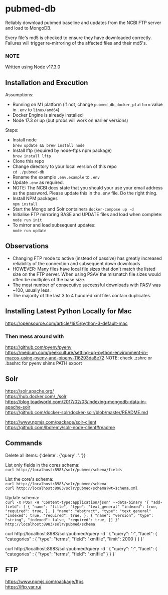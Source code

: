 # pubmed-db

Reliably download pubmed baseline and updates from the NCBI FTP server and load to MongoDB.

Every file's md5 is checked to ensure they have downloaded correctly. Failures will trigger re-mirroring of the affected files and their md5's.

### NOTE
Written using Node v17.3.0

## Installation and Execution 

Assumptions:
- Running on M1 platform (if not, change `pubmed_db_docker_platform` value in `.env` to `linux/amd64`)
- Docker Engine is already installed
- Node 17.3 or up (but probs will work on earlier versions)

Steps:
- Install node   
`brew update && brew install node`
- Install lftp (required by node-ftps npm package)   
`brew install lftp`
- Clone this repo
- Change directory to your local version of this repo   
`cd ./pubmed-db`
- Rename the example `.env.example` to `.env`
- Update `.env` as required. 
- NOTE: The NCBI docs state that you should your use your email address as the password. Please update this in the .env file. Do the right thing.
- Install NPM packages   
`npm install`
- Start the Mongo and Solr containers
`docker-compose up -d`
- Initialise FTP mirroring BASE and UPDATE files and load when complete:   
`node run init` 
- To mirror and load subsequent updates:   
`node run update` 

## Observations
- Changing FTP mode to active (instead of passive) has greatly increased reliability of the connection and subsequent down downloads
- HOWEVER: Many files have local file sizes that don't match the listed size on the FTP server. When using PSAV the mismatch file sizes would often be multiples of the base size.
- The most number of consecutive successful downloads with PASV was ~100, usually less.
- The majority of the last 3 to 4 hundred xml files contain duplicates.

## Installing Latest Python Locally for Mac

https://opensource.com/article/19/5/python-3-default-mac

### Then mess around with
https://github.com/pyenv/pyenv  
https://medium.com/geekculture/setting-up-python-environment-in-macos-using-pyenv-and-pipenv-116293da8e72
NOTE: check .zshrc or .bashrc for pyenv shims PATH export 

## Solr
https://solr.apache.org/   
https://hub.docker.com/_/solr   
https://blog.toadworld.com/2017/02/03/indexing-mongodb-data-in-apache-solr   
https://github.com/docker-solr/docker-solr/blob/master/README.md   

https://www.npmjs.com/package/solr-client   
https://github.com/lbdremy/solr-node-client#readme     

## Commands
Delete all items:
{'delete': {'query': '*:*'}}

List only fields in the cores schema:   
`curl http://localhost:8983/solr/pubmed/schema/fields`

List the core's schema:   
`curl http://localhost:8983/solr/pubmed/schema`   
`curl http://localhost:8983/solr/pubmed/schema?wt=schema.xml`   

Update schema:   
`curl -X POST -H 'Content-type:application/json' --data-binary '{
  "add-field": [
  {
	"name": "title",
	"type": "text_general"
	"indexed": true,
	"required": true,
  },
  {
	"name": "abstract",
	"type": "text_general"
	"indexed": true,
	"required": true,
  },
  {
	"name": "version",
	"type": "string",
	"indexed": false,
	"required": true,
  }]
}' http://localhost:8983/solr/pubmed/schema`

curl http://localhost:8983/solr/pubmed/query -d '
{
  "query": "*:*",
  "facet": {
	"categories" : {
	  "type": "terms",
	  "field": "xmlfile",
	  "limit": 2000
	}
  }
}'


curl http://localhost:8983/solr/pubmed/query -d '
{
  "query": "*:*",
  "facet": {
	"categories" : {
	  "type": "terms",
	  "field": "xmlfile"
	}
  }
}'
## FTP
https://www.npmjs.com/package/ftps    
https://lftp.yar.ru/    
